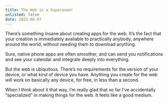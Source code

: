 ```yaml
---
title: The Web is a Superpower
unlisted: false
date: 2022-06-07
---
```


There’s something insane about creating apps for the web. It’s the fact that your creation is immediately available to practically anybody, anywhere around the world, without needing them to download anything.

Sure, native phone apps are often smoother, and can send you notifications and see your calendar and integrate deeply into everything.

But the web is ubiquitous. There’s no requirements for the version of your device, or what kind of device you have. Anything you create for the web will work on basically any device, for free, in less than a second.

When I think about it that way, I’m really glad that so far I’ve accidentally “specialized” in making things for the web. It feels like a good medium.
